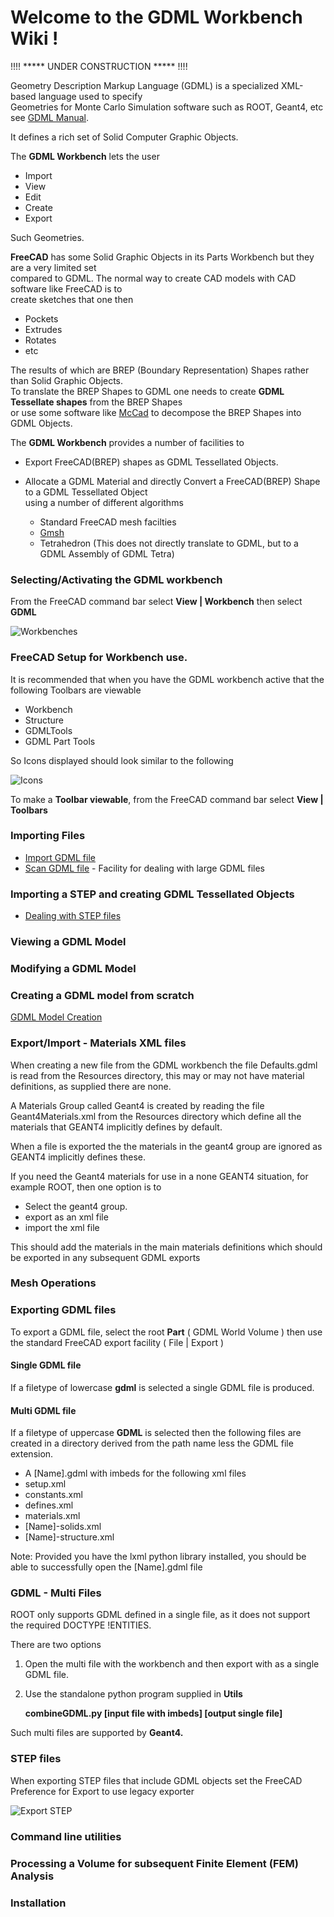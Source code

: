 # Welcome to the GDML Workbench Wiki !

!!!! ***** UNDER CONSTRUCTION ***** !!!!

Geometry Description Markup Language (GDML) is a specialized XML-based language used to specify
<br>Geometries for Monte Carlo Simulation software such as ROOT, Geant4, etc see [GDML Manual](https://gdml.web.cern.ch/GDML/doc/GDMLmanual.pdf).

It defines a rich set of Solid Computer Graphic Objects.

The **GDML Workbench** lets the user

* Import
* View
* Edit
* Create
* Export

Such Geometries.

**FreeCAD** has some Solid Graphic Objects in its Parts Workbench but they are a very limited set
<br> compared to GDML. The normal way to create CAD models with CAD software like FreeCAD is to 
<br> create sketches that one then

* Pockets
* Extrudes
* Rotates
* etc

The results of which are BREP (Boundary Representation) Shapes rather than Solid Graphic Objects.
<br> To translate the BREP Shapes to GDML one needs to create **GDML Tessellate shapes** from the BREP Shapes
<br> or use some software like [McCad](https://github.com/inr-kit/McCad-Salome-Binaries) to decompose the BREP Shapes into GDML Objects.

The **GDML Workbench** provides a number of facilities to

* Export FreeCAD(BREP) shapes as GDML Tessellated Objects.
* Allocate a GDML Material and directly Convert a FreeCAD(BREP) Shape to a GDML Tessellated Object
<br> using a number of different algorithms

    * Standard FreeCAD mesh facilties
    * [Gmsh](https://gmsh.info)
    * Tetrahedron (This does not directly translate to GDML, but to a GDML Assembly of GDML Tetra)
 
### Selecting/Activating the GDML workbench

From the FreeCAD command bar select **View | Workbench** then select **GDML**

![Workbenches](https://github.com/KeithSloan/GDML/wiki/wiki_images/Workbenches.gif)

### FreeCAD Setup for Workbench use.

It is recommended that when you have the GDML workbench active that the following Toolbars are viewable

* Workbench
* Structure
* GDMLTools
* GDML Part Tools

So Icons displayed should look similar to the following

![Icons](https://github.com/KeithSloan/GDML/wiki/wiki_images/Icons.jpeg)

To make a **Toolbar viewable**, from the FreeCAD command bar select **View | Toolbars**

### Importing Files

* [Import GDML file](https://github.com/KeithSloan/GDML/wiki/import.md)
* [Scan GDML file](https://github.com/KeithSloan/GDML/wiki/Scan_Facility) - Facility for dealing with large GDML files

### Importing a STEP and creating GDML Tessellated Objects

* [Dealing with STEP files](https://github.com/KeithSloan/GDML/wiki/step2Tessellate)

### Viewing a GDML Model

### Modifying a GDML Model

### Creating a GDML model from scratch

[GDML Model Creation](https://github.com/KeithSloan/GDML/wiki/Model_Creation)

### Export/Import - Materials XML files

When creating a new file from the GDML workbench the file Defaults.gdml is read from the Resources directory,
this may or may not have material definitions, as supplied there are none.

A Materials Group called Geant4 is created by reading the file Geant4Materials.xml from the Resources directory
which define all the materials that GEANT4 implicitly defines by default.

When a file is exported the the materials in the geant4 group are ignored as GEANT4 implicitly defines these.

If you need the Geant4 materials for use in a none GEANT4 situation, for example ROOT, then one option is to 

   * Select the geant4 group.
   * export as an xml file
   * import the xml file

This should add the materials in the main materials definitions which should be exported in any subsequent
GDML exports

### Mesh Operations

### Exporting GDML files

To export a GDML file, select the root **Part** ( GDML World Volume ) then use the standard FreeCAD export
facility ( File | Export )

#### Single GDML file
If a filetype of lowercase **gdml** is selected a single GDML file is produced.

#### Multi GDML file
If a filetype of uppercase **GDML** is selected then the following files are created in a directory derived from the path name less the GDML file extension.
     
   * A [Name].gdml with imbeds for the following xml files
   * setup.xml
   * constants.xml
   * defines.xml
   * materials.xml
   * [Name]-solids.xml
   * [Name]-structure.xml

Note: Provided you have the lxml python library installed, you should be able to successfully open the [Name].gdml file 

### GDML - Multi Files

ROOT only supports GDML defined in a single file, as it does not support the required DOCTYPE !ENTITIES.

There are two options
 
1. Open the multi file with the workbench and then export with as a single GDML file.
2. Use the standalone python program supplied in **Utils** 

      **combineGDML.py [input file with imbeds] [output single file]** 

Such multi files are supported by **Geant4.**

### STEP files

When exporting STEP files that include GDML objects set the FreeCAD Preference for Export to
use legacy exporter

![Export STEP](https://github.com/KeithSloan/GDML/wiki/wiki_images/STEP-Export.png)

### Command line utilities

### Processing a Volume for subsequent Finite Element (FEM) Analysis 

### Installation
